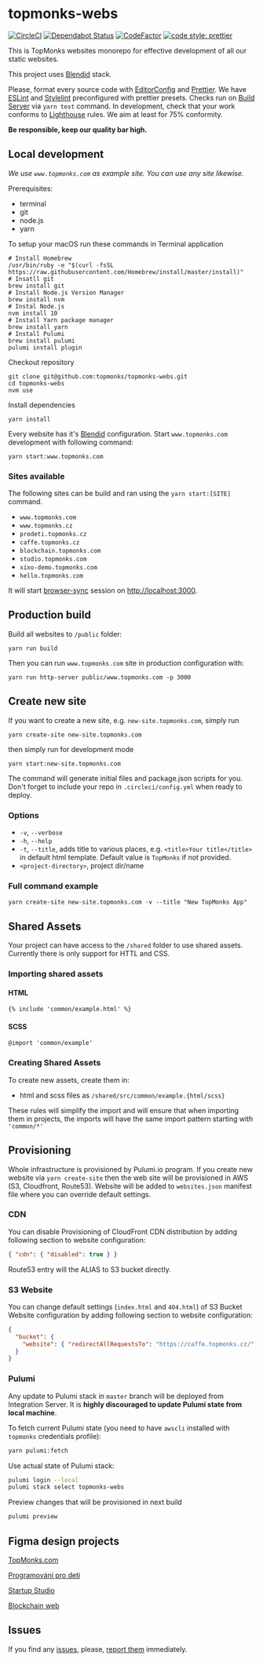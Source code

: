 # topmonks-webs

[![CircleCI](https://circleci.com/gh/topmonks/topmonks-webs.svg?style=svg&circle-token=758ac963913c835092778195e28b03bd4d17ac52)](https://circleci.com/gh/topmonks/topmonks-webs)
[![Dependabot Status](https://api.dependabot.com/badges/status?host=github&identifier=111909755)](https://dependabot.com)
[![CodeFactor](https://www.codefactor.io/repository/github/topmonks/topmonks-webs/badge)](https://www.codefactor.io/repository/github/topmonks/topmonks-webs)
[![code style: prettier](https://img.shields.io/badge/code_style-prettier-ff69b4.svg?style=flat-square)](https://github.com/prettier/prettier)

This is TopMonks websites monorepo for effective development of all our static websites.

This project uses [Blendid](https://github.com/vigetlabs/blendid) stack.

Please, format every source code with [EditorConfig](https://editorconfig.org/) and [Prettier](https://github.com/prettier/prettier). We have [ESLint](https://eslint.org/) and [Stylelint](https://stylelint.io/)
preconfigured with prettier presets. Checks run on [Build Server](https://circleci.com/gh/topmonks/topmonks-webs) via `yarn test` command.
In development, check that your work conforms to [Lighthouse](https://developers.google.com/web/tools/lighthouse/) rules. We aim at least for 75% conformity.

**Be responsible, keep our quality bar high.**

## Local development

_We use `www.topmonks.com` as example site. You can use any site likewise._

Prerequisites:

- terminal
- git
- node.js
- yarn

To setup your macOS run these commands in Terminal application

```
# Install Homebrew
/usr/bin/ruby -e "$(curl -fsSL https://raw.githubusercontent.com/Homebrew/install/master/install)"
# Insatll git
brew install git
# Install Node.js Version Manager
brew install nvm
# Instal Node.js
nvm install 10
# Install Yarn package manager
brew install yarn
# Install Pulumi
brew install pulumi
pulumi install plugin
```

Checkout repository

```
git clone git@github.com:topmonks/topmonks-webs.git
cd topmonks-webs
nvm use
```

Install dependencies

```
yarn install
```

Every website has it's [Blendid](https://github.com/vigetlabs/blendid) configuration.
Start `www.topmonks.com` development with following command:

```
yarn start:www.topmonks.com
```

### Sites available

The following sites can be build and ran using the `yarn start:[SITE]` command.

- `www.topmonks.com`
- `www.topmonks.cz`
- `prodeti.topmonks.cz`
- `caffe.topmonks.cz`
- `blockchain.topmonks.com`
- `studio.topmonks.com`
- `xixo-demo.topmonks.com`
- `hello.topmonks.com`


It will start [browser-sync](https://browsersync.io/) session on [http://localhost:3000](http://localhost:3000).

## Production build

Build all websites to `/public` folder:

```
yarn run build
```

Then you can run `www.topmonks.com` site in production configuration with:

```
yarn run http-server public/www.topmonks.com -p 3000
```

## Create new site

If you want to create a new site, e.g. `new-site.topmonks.com`, simply run

```
yarn create-site new-site.topmonks.com
```

then simply run for development mode

```
yarn start:new-site.topmonks.com
```

The command will generate initial files and package.json scripts for you.
Don't forget to include your repo in `.circleci/config.yml` when ready to deploy.

### Options

- `-v`, `--verbose`
- `-h`, `--help`
- `-t`, `--title`, adds title to various places, e.g. `<title>Your title</title>` in default html template. Default value is `TopMonks` if not provided.
- `<project-directory>`, project dir/name

### Full command example

```
yarn create-site new-site.topmonks.com -v --title "New TopMonks App"
```

## Shared Assets

Your project can have access to the `/shared` folder to use shared assets.
Currently there is only support for HTTL and CSS.

### Importing shared assets

#### HTML

```
{% include 'common/example.html' %}
```

#### SCSS

```
@import 'common/example'
```

### Creating Shared Assets

To create new assets, create them in:

- html and scss files as `/shared/src/common/example.{html/scss}`

These rules will simplify the import and will ensure that when importing
them in projects, the imports will have the same import pattern starting with `'common/*'`

## Provisioning

Whole infrastructure is provisioned by Pulumi.io program. If you create new website via
`yarn create-site` then the web site will be provisioned in AWS (S3, Cloudfront, Route53).
Website will be added to `websites.json` manifest file where you can override default
settings.

### CDN

You can disable Provisioning of CloudFront CDN distribution by adding following section to
website configuration:

```json
{ "cdn": { "disabled": true } }
```

Route53 entry will the ALIAS to S3 bucket directly.

### S3 Website

You can change default settings (`index.html` and `404.html`) of S3 Bucket Website configuration
by adding following section to website configuration:

```json
{
  "bucket": {
    "website": { "redirectAllRequestsTo": "https://caffe.topmonks.cz/" }
  }
}
```

### Pulumi

Any update to Pulumi stack in `master` branch will be deployed from Integration Server.
It is **highly discouraged to update Pulumi state from local machine**.

To fetch current Pulumi state (you need to have `awscli` installed with `topmonks` credentials profile):

```bash
yarn pulumi:fetch
```

Use actual state of Pulumi stack:

```bash
pulumi login --local
pulumi stack select topmonks-webs
```

Preview changes that will be provisioned in next build

```bash
pulumi preview
```

## Figma design projects

[TopMonks.com](https://www.figma.com/file/DbvniEPJdbB5OLUonqkgYWT6/TopMonks-web?node-id=11%3A437)

[Programování pro deti](https://www.figma.com/file/BHVwvDKK14KDMJujg3KCAWcr/Programovani-pro-deti-desktop-mobile?node-id=0%3A1)

[Startup Studio](https://www.figma.com/file/VidXK3GhxvqaBD0M1qV8AiTw/Startup-studio-desktop-mobile?node-id=0%3A1)

[Blockchain web](https://www.figma.com/file/POCJGJXlqCiapGxT4yUeBd/blockchain-web-topmonks?node-id=0%3A1)

## Issues

If you find any [issues](https://github.com/topmonks/topmonks-webs/issues), please,
[report them](https://github.com/topmonks/topmonks-webs/issues/new) immediately.

